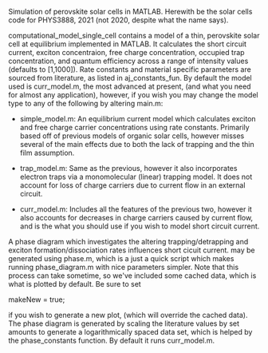 Simulation of perovskite solar cells in MATLAB. 
Herewith be the solar cells code for PHYS3888, 2021 (not 2020, despite what the name says). 

computational_model_single_cell contains a model of a thin, perovskite solar cell at equilibrium implemented in MATLAB. It calculates the short circuit current, exciton concentraion, free charge concentration, occupied trap concentration, and quantum efficiency across a range of intensity values (defaults to [1,1000]). Rate constants and material specific parameters are sourced from literature, as listed in aj_constants_fun. By default the model used is curr_model.m, the most advanced at present, (and what you need for almost any application), however, if you wish you may change the model type to any of the following by altering main.m:

- simple_model.m: An equilibrium current model which calculates exciton and free charge carrier concentrations using rate constants. Primarily based off of previous models of organic solar cells, however misses several of the main effects due to both the lack of trapping and the thin film assumption.

- trap_model.m: Same as the previous, however it also incorporates electron traps via a monomolecular (linear) trapping model. It does not account for loss of charge carriers due to current flow in an external circuit.
 
- curr_model.m: Includes all the features of the previous two, however it also accounts for decreases in charge carriers caused by current flow, and is the what you should use if you wish to model short circuit current.



A phase diagram which investigates the altering trapping/detrapping and exciton formation/dissociation rates influences short cicuit current. may be generated using phase.m, which is a just a quick script which makes running phase_diagram.m with nice parameters simpler. Note that this process can take sometime, so we've included some cached data, which is what is plotted by default. Be sure to set 

makeNew = true;

if you wish to generate a new plot, (which will override the cached data). The phase diagram is generated by scaling the literature values by set amounts to generate a logarithmically spaced data set, which is helped by the phase_constants function. By default it runs curr_model.m.


